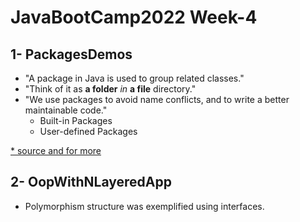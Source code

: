 # JavaBootCamp2022 Week-4

## 1- PackagesDemos

- "A package in Java is used to group related classes."
- "Think of it as **a folder** *in* **a file** directory."
- "We use packages to avoid name conflicts, and to write a better maintainable code."
  - Built-in Packages
  - User-defined Packages
  
[* source and for more](https://www.w3schools.com/java/java_packages.asp)

## 2- OopWithNLayeredApp

- Polymorphism structure was exemplified using interfaces.

